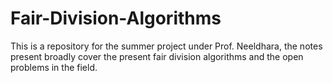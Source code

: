 # Fair-Division-Algorithms
This is a repository for the summer project under Prof. Neeldhara, the notes present broadly cover the present fair division algorithms and the open problems in the field. 
